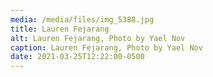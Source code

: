 ```yaml
---
media: /media/files/img_5388.jpg
title: Lauren Fejarang
alt: Lauren Fejarang, Photo by Yael Nov
caption: Lauren Fejarang, Photo by Yael Nov
date: 2021-03-25T12:22:00-0500
---
```

